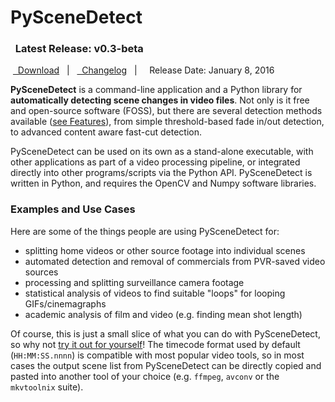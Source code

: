 
<h1>PySceneDetect &nbsp;<span class="fa fa-film"></span></h1>

<div class="important">
<h3><span class="fa fa-info-circle"></span>&nbsp; Latest Release: <b>v0.3-beta</b></h3>
&nbsp;<a href="download/" alt="Download PySceneDetect"><span class="fa fa-download"></span>&nbsp; Download</a> &nbsp;&nbsp;|&nbsp;&nbsp; <a href="changelog/" alt="PySceneDetect Changelog"><span class="fa fa-reorder"></span>&nbsp; Changelog</a> &nbsp;&nbsp;|&nbsp;&nbsp; <span class="fa fa-calendar"></span>&nbsp; Release Date: January 8, 2016
</div>

**PySceneDetect** is a command-line application and a Python library for **automatically detecting scene changes in video files**.  Not only is it free and open-source software (FOSS), but there are several detection methods available ([see Features](features.md)), from simple threshold-based fade in/out detection, to advanced content aware fast-cut detection.

PySceneDetect can be used on its own as a stand-alone executable, with other applications as part of a video processing pipeline, or integrated directly into other programs/scripts via the Python API.  PySceneDetect is written in Python, and requires the OpenCV and Numpy software libraries.


<h3>Examples and Use Cases</h3>

Here are some of the things people are using PySceneDetect for:

 - splitting home videos or other source footage into individual scenes
 - automated detection and removal of commercials from PVR-saved video sources
 - processing and splitting surveillance camera footage
 - statistical analysis of videos to find suitable "loops" for looping GIFs/cinemagraphs
 - academic analysis of film and video (e.g. finding mean shot length)

Of course, this is just a small slice of what you can do with PySceneDetect, so why not <a href="download/" alt="Download PySceneDetect">try it out for yourself</a>!  The timecode format used by default (`HH:MM:SS.nnnn`) is compatible with most popular video tools, so in most cases the output scene list from PySceneDetect can be directly copied and pasted into another tool of your choice (e.g. `ffmpeg`, `avconv` or the `mkvtoolnix` suite).

